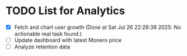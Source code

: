 # TODO List for Analytics

- [x] Fetch and chart user growth  (Done at Sat Jul 26 22:26:38 2025: No actionable real task found.)
- [ ] Update dashboard with latest Monero price
- [ ] Analyze retention data